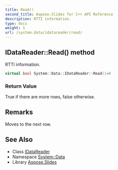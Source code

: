 ```yaml
---
title: Read()
second_title: Aspose.Slides for C++ API Reference
description: RTTI information.
type: docs
weight: 1
url: /system.data/idatareader/read/
---
```

## IDataReader::Read() method


RTTI information.

```cpp
virtual bool System::Data::IDataReader::Read()=0
```


### Return Value

True if there are more rows, false otherwise.
## Remarks


Moves to the next row. 
## See Also

* Class [IDataReader](../)
* Namespace [System::Data](../../)
* Library [Aspose.Slides](../../../)